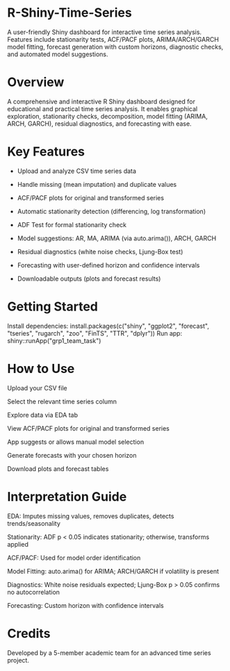 # R-Shiny-Time-Series
A user-friendly Shiny dashboard for interactive time series analysis. Features include stationarity tests, ACF/PACF plots, ARIMA/ARCH/GARCH model fitting, forecast generation with custom horizons, diagnostic checks, and automated model suggestions.

# Overview
A comprehensive and interactive R Shiny dashboard designed for educational and practical time series analysis. It enables graphical exploration, stationarity checks, decomposition, model fitting (ARIMA, ARCH, GARCH), residual diagnostics, and forecasting with ease.

# Key Features
- Upload and analyze CSV time series data

- Handle missing (mean imputation) and duplicate values

- ACF/PACF plots for original and transformed series

- Automatic stationarity detection (differencing, log transformation)

- ADF Test for formal stationarity check

- Model suggestions: AR, MA, ARIMA (via auto.arima()), ARCH, GARCH

- Residual diagnostics (white noise checks, Ljung-Box test)

- Forecasting with user-defined horizon and confidence intervals

- Downloadable outputs (plots and forecast results)

# Getting Started
Install dependencies: install.packages(c("shiny", "ggplot2", "forecast", "tseries", "rugarch", "zoo", "FinTS", "TTR", "dplyr")) Run app: shiny::runApp("grp1_team_task")

# How to Use

Upload your CSV file

Select the relevant time series column

Explore data via EDA tab

View ACF/PACF plots for original and transformed series

App suggests or allows manual model selection

Generate forecasts with your chosen horizon

Download plots and forecast tables

# Interpretation Guide

EDA: Imputes missing values, removes duplicates, detects trends/seasonality

Stationarity: ADF p < 0.05 indicates stationarity; otherwise, transforms applied

ACF/PACF: Used for model order identification

Model Fitting: auto.arima() for ARIMA; ARCH/GARCH if volatility is present

Diagnostics: White noise residuals expected; Ljung-Box p > 0.05 confirms no autocorrelation

Forecasting: Custom horizon with confidence intervals

# Credits
Developed by a 5-member academic team for an advanced time series project.


